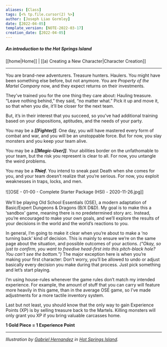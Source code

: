 ```yaml
---
aliases: [Class]
tags: [<% tp.file.cursor(2) %>]
author: [Joseph Liao Gormley]
date: [2022-04-05]
template_version: [NOTE-2022-03-17]
creation_date: [2022-04-05]
---
```

##### ***An introduction to the Hot Springs Island***
[[home|Home]] | [[a) Creating a New Character|Character Creation]]
___
You are brand-new adventurers. Treasure hunters. Haulers. You might have been something else before, but not anymore. You are *Property of the Martel Company* now, and they expect returns on their investments.

They’ve trained you for the one thing they care about: Hauling treasure.<br>“Leave nothing behind,” they said, “no matter what.” Pick it up and move it, so that when you die, it’ll be closer for the next team.

But, it’s in their interest that you succeed, so you’ve had additional training based on your dispositions, aptitudes, and the needs of your party.

You may be a ***[[Fighter]]***. One day, you will have mastered every form of combat and war, and you will be an unstoppable force. But for now, you slay monsters and you keep your team alive.

You may be a ***[[Magic-User]]***. Your abilities border on the unfathomable to your team, but the risk you represent is clear to all. For now, you untangle the weird problems.

You may be a ~~***Thief***~~. You intend to sneak past Death when she comes for you, and your team doesn’t realize that you’re serious. For now, you exploit weaknesses in traps, locks, and men.
<br><br>
![[OSE - 01-00 - Complete Starter Package (HSI) - 2020-11-26.jpg]]
<br><br>
We’ll be playing Old School Essentials (OSE), a modern adaptation of Basic/Expert Dungeons & Dragons (B/X D&D). My goal is to make this a ‘sandbox’ game, meaning there is no predetermined story arc. Instead, you’re encouraged to make your own goals, and we’ll explore the results of your decisions in the world and the
world’s reactions to you.

In general, I’m going to make it clear when you’re about to make a ‘no turning back’ kind of decision. This is mainly to ensure we’re on
the same page about the situation, and possible outcomes of your actions. *(“Okay, so just to confirm, you want to freedive head-first into this pitch-black hole? You can’t see the bottom.”)* The major exception here is when you’re making your first character: Don’t worry, you’ll be allowed to undo or adjust basically every decision you make during that process. Just pick something and let’s start playing.

I’m using house-rules whenever the game rules don’t match my intended experience. For example, the amount of stuff that you can carry will feature more heavily in this game, than in the average OSE game, so I’ve made adjustments for a more tactile inventory system.

Last but not least, you should know that the only way to gain Experience Points (XP) is by selling treasure back to the Martels. Killing monsters will only grant you XP if you bring valuable carcasses home.

**1 Gold Piece = 1 Experience Point**

<!--  -->
___
*Illustration by [Gabriel Hernandez](https://www.instagram.com/worthyenemies/) in [Hot Springs Island](https://shop.swordfishislands.com/).*

